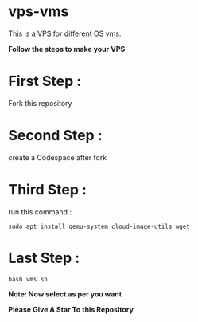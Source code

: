 # vps-vms
This is a VPS for different OS vms.


**Follow the steps to make your VPS**

# First Step :
Fork this repository

# Second Step :
create a Codespace after fork

# Third Step :
run this command :
```
sudo apt install qemu-system cloud-image-utils wget
```
# Last Step :
```
bash vms.sh
```

**Note: Now select as per you want**

**Please Give A Star To this Repository**
